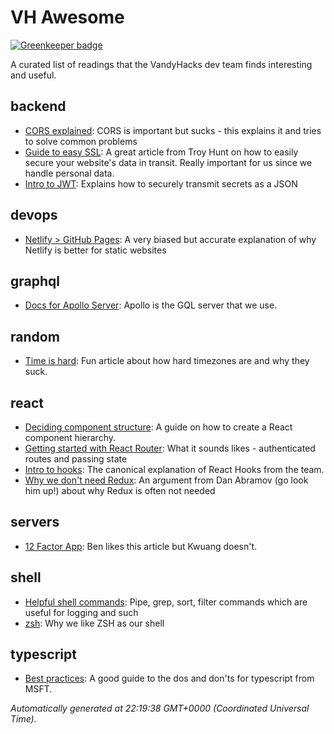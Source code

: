 # VH Awesome

[![Greenkeeper badge](https://badges.greenkeeper.io/VandyHacks/awesome.svg)](https://greenkeeper.io/)

A curated list of readings that the VandyHacks dev team finds interesting and useful.

## backend

- [CORS explained](https://medium.com/@baphemot/understanding-cors-18ad6b478e2b): CORS is important
  but sucks - this explains it and tries to solve common problems
- [Guide to easy SSL](https://www.troyhunt.com/the-6-step-happy-path-to-https/): A great article
  from Troy Hunt on how to easily secure your website's data in transit. Really important for us
  since we handle personal data.
- [Intro to JWT](https://jwt.io/introduction/): Explains how to securely transmit secrets as a JSON

## devops

- [Netlify > GitHub Pages](https://www.netlify.com/github-pages-vs-netlify/): A very biased but
  accurate explanation of why Netlify is better for static websites

## graphql

- [Docs for Apollo Server](https://www.apollographql.com/docs/): Apollo is the GQL server that we
  use.

## random

- [Time is hard](https://zachholman.com/talk/utc-is-enough-for-everyone-right): Fun article about
  how hard timezones are and why they suck.

## react

- [Deciding component structure](https://reactjs.org/docs/thinking-in-react.html): A guide on how to
  create a React component hierarchy.
- [Getting started with React Router](https://reacttraining.com/react-router/web/guides/quick-start):
  What it sounds likes - authenticated routes and passing state
- [Intro to hooks](https://reactjs.org/docs/hooks-intro.html): The canonical explanation of React
  Hooks from the team.
- [Why we don't need Redux](https://medium.com/@dan_abramov/you-might-not-need-redux-be46360cf367):
  An argument from Dan Abramov (go look him up!) about why Redux is often not needed

## servers

- [12 Factor App](https://12factor.net/): Ben likes this article but Kwuang doesn't.

## shell

- [Helpful shell commands](https://www.guru99.com/linux-pipe-grep.html): Pipe, grep, sort, filter
  commands which are useful for logging and such
- [zsh](http://fendrich.se/blog/2012/09/28/no/): Why we like ZSH as our shell

## typescript

- [Best practices](https://www.typescriptlang.org/docs/handbook/declaration-files/do-s-and-don-ts.html):
  A good guide to the dos and don'ts for typescript from MSFT.

_Automatically generated at 22:19:38 GMT+0000 (Coordinated Universal Time)._
